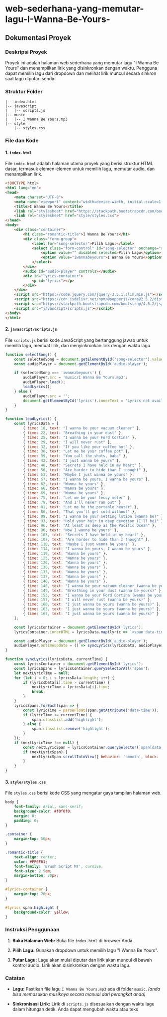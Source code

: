 # web-sederhana-yang-memutar-lagu-I-Wanna-Be-Yours-

## Dokumentasi Proyek

### Deskripsi Proyek
Proyek ini adalah halaman web sederhana yang memutar lagu "I Wanna Be Yours" dan menampilkan lirik yang disinkronkan dengan waktu. Pengguna dapat memilih lagu dari dropdown dan melihat lirik muncul secara sinkron saat lagu diputar. sendiri

### Struktur Folder
```
|-- index.html
|-- javascript
|   |-- scripts.js
|-- music
|   |-- I Wanna Be Yours.mp3
|-- style
    |-- styles.css
```

### File dan Kode

#### 1. `index.html`

File `index.html` adalah halaman utama proyek yang berisi struktur HTML dasar, termasuk elemen-elemen untuk memilih lagu, memutar audio, dan menampilkan lirik.

```html
<!DOCTYPE html>
<html lang="en">
<head>
    <meta charset="UTF-8">
    <meta name="viewport" content="width=device-width, initial-scale=1.0">
    <title>I Wanna Be Yours</title>
    <link rel="stylesheet" href="https://stackpath.bootstrapcdn.com/bootstrap/4.5.2/css/bootstrap.min.css">
    <link rel="stylesheet" href="style/styles.css">
</head>
<body>
    <div class="container">
        <h1 class="romantic-title">I Wanna Be Yours</h1>
        <div class="form-group">
            <label for="song-selector">Pilih Lagu:</label>
            <select class="form-control" id="song-selector" onchange="selectSong()">
                <option value="" disabled selected>Pilih Lagu</option>
                <option value="iwannabeyours">I Wanna Be Yours</option>
            </select>
        </div>
        <audio id="audio-player" controls></audio>
        <div id="lyrics-container">
            <p id="lyrics"></p>
        </div>
    </div>
    <script src="https://code.jquery.com/jquery-3.5.1.slim.min.js"></script>
    <script src="https://cdn.jsdelivr.net/npm/@popperjs/core@2.5.2/dist/umd/popper.min.js"></script>
    <script src="https://stackpath.bootstrapcdn.com/bootstrap/4.5.2/js/bootstrap.min.js"></script>
    <script src="javascript/scripts.js"></script>
</body>
</html>
```

#### 2. `javascript/scripts.js`

File `scripts.js` berisi kode JavaScript yang bertanggung jawab untuk memilih lagu, memuat lirik, dan menyinkronkan lirik dengan waktu lagu.

```javascript
function selectSong() {
    const selectedSong = document.getElementById("song-selector").value;
    const audioPlayer = document.getElementById('audio-player');

    if (selectedSong === 'iwannabeyours') {
        audioPlayer.src = 'music/I Wanna Be Yours.mp3'; 
        audioPlayer.load(); 
        loadLyrics(); 
    } else {
        audioPlayer.src = ''; 
        document.getElementById('lyrics').innerText = 'Lyrics not available.';
    }
}

function loadLyrics() {
    const lyricsData = [
        { time: 18, text: "I wanna be your vacuum cleaner" },
        { time: 22, text: "Breathing in your dust" },
        { time: 25, text: "I wanna be your Ford Cortina" },
        { time: 29, text: "I will never rust" },
        { time: 32, text: "If you like your coffee hot" },
        { time: 36, text: "Let me be your coffee pot" },
        { time: 39, text: "You call the shots, babe" },
        { time: 42, text: "I just wanna be yours" },
        { time: 46, text: "Secrets I have held in my heart" },
        { time: 50, text: "Are harder to hide than I thought" },
        { time: 53, text: "Maybe I just wanna be yours" },
        { time: 57, text: "I wanna be yours, I wanna be yours" },
        { time: 62, text: "Wanna be yours" },
        { time: 66, text: "Wanna be yours" },
        { time: 69, text: "Wanna be yours" },
        { time: 75, text: "Let me be your leccy meter" },
        { time: 79, text: "And I'll never run out" },
        { time: 81, text: "Let me be the portable heater" },
        { time: 86, text: "That you'll get cold without" },
        { time: 89, text: "I wanna be your setting lotion (wanna be)" },
        { time: 93, text: "Hold your hair in deep devotion (I'll be)" },
        { time: 96, text: "At least as deep as the Pacific Ocean" },
        { time: 96, text: "Now I wanna be yours" },
        { time: 103, text: "Secrets I have held in my heart" },
        { time: 107, text: "Are harder to hide than I thought" },
        { time: 110, text: "Maybe I just wanna be yours" },
        { time: 114, text: "I wanna be yours, I wanna be yours" },
        { time: 119, text: "Wanna be yours" },
        { time: 123, text: "Wanna be yours" },
        { time: 126, text: "Wanna be yours" },
        { time: 130, text: "Wanna be yours" },
        { time: 133, text: "Wanna be yours" },
        { time: 137, text: "Wanna be yours" },
        { time: 140, text: "Wanna be yours" },
        { time: 146, text: "I wanna be your vacuum cleaner (wanna be yours)" },
        { time: 149, text: "Breathing in your dust (wanna be yours)" },
        { time: 153, text: "I wanna be your Ford Cortina (wanna be yours)" },
        { time: 157, text: "I will never rust (wanna be yours)" },
        { time: 160, text: "I just wanna be yours (wanna be yours)" },
        { time: 163, text: "I just wanna be yours (wanna be yours)" },
        { time: 167, text: "I just wanna be yours (wanna be yours)" }
    ];

    const lyricsContainer = document.getElementById('lyrics');
    lyricsContainer.innerHTML = lyricsData.map(lyric => `<span data-time="${lyric.time}">${lyric.text}</span><br>`).join('');

    const audioPlayer = document.getElementById('audio-player');
    audioPlayer.ontimeupdate = () => syncLyrics(lyricsData, audioPlayer.currentTime);
}

function syncLyrics(lyricsData, currentTime) {
    const lyricsContainer = document.getElementById('lyrics');
    const lyricsSpans = lyricsContainer.querySelectorAll('span');
    let nextLyricTime = null;
    for (let i = 0; i < lyricsData.length; i++) {
        if (lyricsData[i].time > currentTime) {
            nextLyricTime = lyricsData[i].time;
            break;
        }
    }
    lyricsSpans.forEach(span => {
        const lyricTime = parseFloat(span.getAttribute('data-time'));
        if (lyricTime <= currentTime) {
            span.classList.add('highlight');
        } else {
            span.classList.remove('highlight');
        }
    });
    if (nextLyricTime !== null) {
        const nextLyricSpan = lyricsContainer.querySelector(`span[data-time="${nextLyricTime}"]`);
        if (nextLyricSpan) {
            nextLyricSpan.scrollIntoView({ behavior: 'smooth', block: 'center' });
        }
    }
}
```

#### 3. `style/styles.css`

File `styles.css` berisi kode CSS yang mengatur gaya tampilan halaman web.

```css
body {
    font-family: Arial, sans-serif;
    background-color: #f0f0f0;
    margin: 0;
    padding: 0;
}

.container {
    margin-top: 50px;
}

.romantic-title {
    text-align: center;
    color: #FF6F61;
    font-family: 'Brush Script MT', cursive;
    font-size: 2.5em;
    margin-bottom: 20px;
}

#lyrics-container {
    margin-top: 20px;
}

#lyrics span.highlight {
    background-color: yellow;
}
```

### Instruksi Penggunaan

1. **Buka Halaman Web:**
   Buka file `index.html` di browser Anda.

2. **Pilih Lagu:**
   Gunakan dropdown untuk memilih lagu "I Wanna Be Yours".

3. **Putar Lagu:**
   Lagu akan mulai diputar dan lirik akan muncul di bawah kontrol audio. Lirik akan disinkronkan dengan waktu lagu.

### Catatan

- **Lagu:**
  Pastikan file lagu `I Wanna Be Yours.mp3` ada di folder `music`. *(anda bisa memasukan musiknya secara manual dari perangkat anda)*

- **Sinkronisasi Lirik:**
  Lirik di `scripts.js` disesuaikan dengan waktu lagu dalam hitungan detik. Anda dapat mengubah waktu atau teks 
